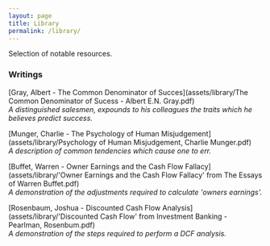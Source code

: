 ```yaml
---
layout: page
title: Library
permalink: /library/
---
```


Selection of notable resources. 

### Writings

[Gray, Albert - The Common Denominator of Succes](assets/library/The Common Denominator of Sucess - Albert E.N. Gray.pdf)  
*A distinguished salesmen, expounds to his colleagues the traits which he believes predict success.*  

[Munger, Charlie - The Psychology of Human Misjudgement](assets/library/Psychology of Human Misjudgement, Charlie Munger.pdf)  
*A description of common tendencies which cause one to err.*

[Buffet, Warren - Owner Earnings and the Cash Flow Fallacy](assets/library/'Owner Earnings and the Cash Flow Fallacy' from The Essays of Warren Buffet.pdf)  
*A demonstration of the adjustments required to calculate 'owners earnings'.*

[Rosenbaum, Joshua - Discounted Cash Flow Analysis](assets/library/'Discounted Cash Flow' from Investment Banking - Pearlman, Rosenbum.pdf)  
*A demonstration of the steps required to perform a DCF analysis.*
